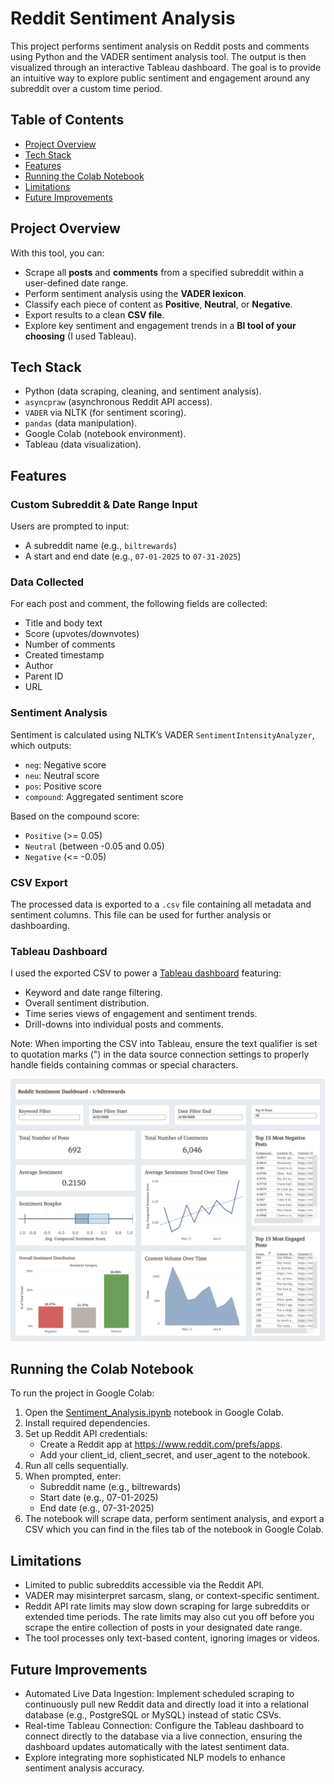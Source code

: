 # Reddit Sentiment Analysis

This project performs sentiment analysis on Reddit posts and comments using Python and the VADER sentiment analysis tool. The output is then visualized through an interactive Tableau dashboard. The goal is to provide an intuitive way to explore public sentiment and engagement around any subreddit over a custom time period.

## Table of Contents

- [Project Overview](#project-overview)
- [Tech Stack](#tech-stack)
- [Features](#features)
- [Running the Colab Notebook](#running-the-colab-notebook)
- [Limitations](#limitations)
- [Future Improvements](#future-improvements)

## Project Overview

With this tool, you can:

- Scrape all **posts** and **comments** from a specified subreddit within a user-defined date range.
- Perform sentiment analysis using the **VADER lexicon**.  
- Classify each piece of content as **Positive**, **Neutral**, or **Negative**.  
- Export results to a clean **CSV file**.  
- Explore key sentiment and engagement trends in a **BI tool of your choosing** (I used Tableau).  

## Tech Stack

- Python (data scraping, cleaning, and sentiment analysis).  
- `asyncpraw` (asynchronous Reddit API access).  
- `VADER` via NLTK (for sentiment scoring).  
- `pandas` (data manipulation).  
- Google Colab (notebook environment).  
- Tableau (data visualization).  

## Features

### Custom Subreddit & Date Range Input

Users are prompted to input:
- A subreddit name (e.g., `biltrewards`)
- A start and end date (e.g., `07-01-2025` to `07-31-2025`)

### Data Collected

For each post and comment, the following fields are collected:

- Title and body text  
- Score (upvotes/downvotes)  
- Number of comments  
- Created timestamp  
- Author  
- Parent ID  
- URL  

### Sentiment Analysis

Sentiment is calculated using NLTK’s VADER `SentimentIntensityAnalyzer`, which outputs:

- `neg`: Negative score  
- `neu`: Neutral score  
- `pos`: Positive score  
- `compound`: Aggregated sentiment score  

Based on the compound score:

- `Positive` (>= 0.05)  
- `Neutral` (between -0.05 and 0.05)  
- `Negative` (<= -0.05)  

### CSV Export

The processed data is exported to a `.csv` file containing all metadata and sentiment columns. This file can be used for further analysis or dashboarding.

### Tableau Dashboard

I used the exported CSV to power a [Tableau dashboard](https://public.tableau.com/app/profile/nikolai.miranda/viz/reddit-sentiment-analysis/Dashboard1) featuring:

- Keyword and date range filtering.
- Overall sentiment distribution.
- Time series views of engagement and sentiment trends.  
- Drill-downs into individual posts and comments.

Note: When importing the CSV into Tableau, ensure the text qualifier is set to quotation marks (") in the data source connection settings to properly handle fields containing commas or special characters.

![Dashboard Screenshot](tableau.png)

## Running the Colab Notebook

To run the project in Google Colab:

1. Open the [Sentiment_Analysis.ipynb](https://github.com/NikolaiMiranda/reddit-sentiment-analysis/blob/main/Sentiment_Analysis.ipynb) notebook in Google Colab.
2. Install required dependencies.
3. Set up Reddit API credentials:
   - Create a Reddit app at https://www.reddit.com/prefs/apps.
   - Add your client_id, client_secret, and user_agent to the notebook.
4. Run all cells sequentially.
5. When prompted, enter:
   - Subreddit name (e.g., biltrewards)
   - Start date (e.g., 07-01-2025)
   - End date (e.g., 07-31-2025)
6. The notebook will scrape data, perform sentiment analysis, and export a CSV which you can find in the files tab of the notebook in Google Colab.

## Limitations

- Limited to public subreddits accessible via the Reddit API.
- VADER may misinterpret sarcasm, slang, or context-specific sentiment.
- Reddit API rate limits may slow down scraping for large subreddits or extended time periods. The rate limits may also cut you off before you scrape the entire collection of posts in your designated date range.
- The tool processes only text-based content, ignoring images or videos.

## Future Improvements

- Automated Live Data Ingestion: Implement scheduled scraping to continuously pull new Reddit data and directly load it into a relational database (e.g., PostgreSQL or MySQL) instead of static CSVs.
- Real-time Tableau Connection: Configure the Tableau dashboard to connect directly to the database via a live connection, ensuring the dashboard updates automatically with the latest sentiment data.
- Explore integrating more sophisticated NLP models to enhance sentiment analysis accuracy.
